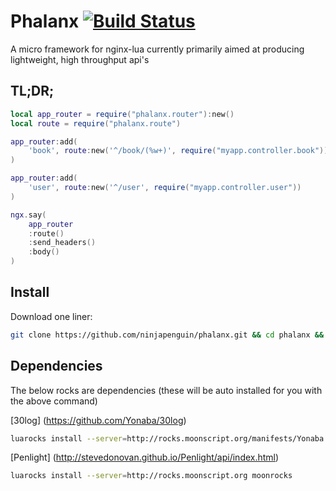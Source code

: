 # Phalanx [![Build Status](https://travis-ci.org/ninjapenguin/phalanx.png?branch=master)](https://travis-ci.org/ninjapenguin/phalanx)

A micro framework for nginx-lua currently primarily aimed at producing lightweight, high throughput api's

## TL;DR;

```Lua
local app_router = require("phalanx.router"):new()
local route = require("phalanx.route")

app_router:add(
	'book', route:new('^/book/(%w+)', require("myapp.controller.book"))
)

app_router:add(
	'user', route:new('^/user', require("myapp.controller.user"))
)

ngx.say(
	app_router
	:route()
	:send_headers()
	:body()
)
```

## Install

Download one liner:

```bash
git clone https://github.com/ninjapenguin/phalanx.git && cd phalanx && luarocks make
````

## Dependencies

The below rocks are dependencies (these will be auto installed for you with the above command)

[30log] (https://github.com/Yonaba/30log)
```bash
luarocks install --server=http://rocks.moonscript.org/manifests/Yonaba 30log
```

[Penlight] (http://stevedonovan.github.io/Penlight/api/index.html)
```bash
luarocks install --server=http://rocks.moonscript.org moonrocks
```